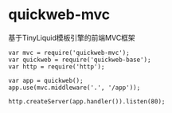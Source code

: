 quickweb-mvc
============

基于TinyLiquid模板引擎的前端MVC框架


    var mvc = require('quickweb-mvc');
    var quickweb = require('quickweb-base');
    var http = require('http');
    
    var app = quickweb();
    app.use(mvc.middleware('.', '/app'));
   
    http.createServer(app.handler()).listen(80);
    
